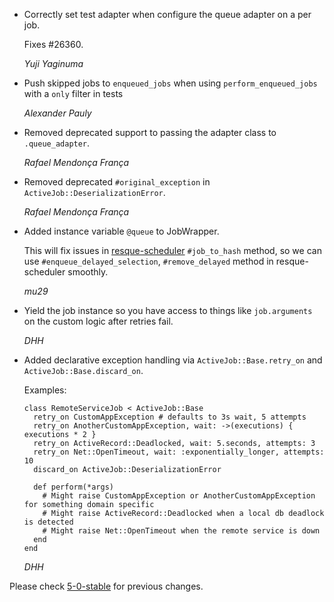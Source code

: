 *   Correctly set test adapter when configure the queue adapter on a per job.

    Fixes #26360.

    *Yuji Yaginuma*

*   Push skipped jobs to `enqueued_jobs` when using `perform_enqueued_jobs` with a `only` filter in tests

    *Alexander Pauly*
  
*   Removed deprecated support to passing the adapter class to `.queue_adapter`.

    *Rafael Mendonça França*

*   Removed deprecated `#original_exception` in `ActiveJob::DeserializationError`.

    *Rafael Mendonça França*

*   Added instance variable `@queue` to JobWrapper.

    This will fix issues in [resque-scheduler](https://github.com/resque/resque-scheduler) `#job_to_hash` method,
    so we can use `#enqueue_delayed_selection`, `#remove_delayed` method in resque-scheduler smoothly.

    *mu29*

*   Yield the job instance so you have access to things like `job.arguments` on the custom logic after retries fail.

    *DHH*

*   Added declarative exception handling via `ActiveJob::Base.retry_on` and `ActiveJob::Base.discard_on`.

    Examples:

        class RemoteServiceJob < ActiveJob::Base
          retry_on CustomAppException # defaults to 3s wait, 5 attempts
          retry_on AnotherCustomAppException, wait: ->(executions) { executions * 2 }
          retry_on ActiveRecord::Deadlocked, wait: 5.seconds, attempts: 3
          retry_on Net::OpenTimeout, wait: :exponentially_longer, attempts: 10
          discard_on ActiveJob::DeserializationError

          def perform(*args)
            # Might raise CustomAppException or AnotherCustomAppException for something domain specific
            # Might raise ActiveRecord::Deadlocked when a local db deadlock is detected
            # Might raise Net::OpenTimeout when the remote service is down
          end
        end

    *DHH*


Please check [5-0-stable](https://github.com/rails/rails/blob/5-0-stable/activejob/CHANGELOG.md) for previous changes.
